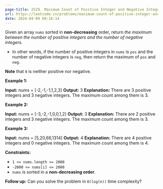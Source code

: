 ```yaml
---
page-title: 2529. Maximum Count of Positive Integer and Negative Integer
url: https://leetcode.cn/problems/maximum-count-of-positive-integer-and-negative-integer/description/?envType=daily-question&envId=2024-04-09
date: 2024-04-09 09:16:14
---
```

Given an array `nums` sorted in **non-decreasing** order, return *the maximum between the number of positive integers and the number of negative integers.*

-   In other words, if the number of positive integers in `nums` is `pos` and the number of negative integers is `neg`, then return the maximum of `pos` and `neg`.

**Note** that `0` is neither positive nor negative.

**Example 1:**

**Input:** nums = \[-2,-1,-1,1,2,3\]
**Output:** 3
**Explanation:** There are 3 positive integers and 3 negative integers. The maximum count among them is 3.

**Example 2:**

**Input:** nums = \[-3,-2,-1,0,0,1,2\]
**Output:** 3
**Explanation:** There are 2 positive integers and 3 negative integers. The maximum count among them is 3.

**Example 3:**

**Input:** nums = \[5,20,66,1314\]
**Output:** 4
**Explanation:** There are 4 positive integers and 0 negative integers. The maximum count among them is 4.

**Constraints:**

-   `1 <= nums.length <= 2000`
-   `-2000 <= nums[i] <= 2000`
-   `nums` is sorted in a **non-decreasing order**.

**Follow up:** Can you solve the problem in `O(log(n))` time complexity?